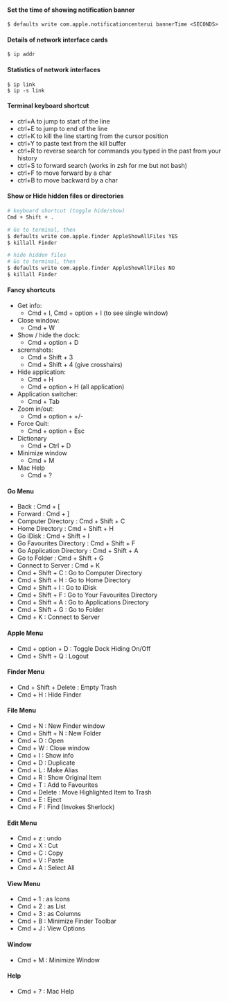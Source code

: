 
#### Set the time of showing notification banner
`$ defaults write com.apple.notificationcenterui bannerTime <SECONDS>`

#### Details of network interface cards
`$ ip addr`

#### Statistics of network interfaces
```
$ ip link
$ ip -s link
```
#### Terminal keyboard shortcut
- ctrl+A to jump to start of the line
- ctrl+E to jump to end of the line
- ctrl+K to kill the line starting from the cursor position
- ctrl+Y to paste text from the kill buffer
- ctrl+R to reverse search for commands you typed in the past from your history
- ctrl+S to forward search (works in zsh for me but not bash)
- ctrl+F to move forward by a char
- ctrl+B to move backward by a char

#### Show or Hide hidden files or directories

```sh
# keyboard shortcut (toggle hide/show)
Cmd + Shift + .

# Go to terminal, then
$ defaults write com.apple.finder AppleShowAllFiles YES
$ killall Finder

# hide hidden files
# Go to terminal, then
$ defaults write com.apple.finder AppleShowAllFiles NO
$ killall Finder
```

#### Fancy shortcuts

- Get info:
  - Cmd + I, Cmd + option + I (to see single window)
- Close window:
  - Cmd + W
- Show / hide the dock:
  - Cmd + option + D
- scrernshots:
  - Cmd + Shift + 3
  - Cmd + Shift + 4 (give crosshairs)
- Hide application:
  - Cmd + H
  - Cmd + option + H (all application)
- Application switcher:
  - Cmd + Tab
- Zoom in/out:
  - Cmd + option + +/-
- Force Quit:
  - Cmd + option + Esc
- Dictionary
  - Cmd + Ctrl + D
- Minimize window
  - Cmd + M
- Mac Help
  - Cmd + ?

#### Go Menu

- Back                     : Cmd + [
- Forward                  : Cmd + ]
- Computer Directory       : Cmd + Shift + C
- Home Directory           : Cmd + Shift + H
- Go iDisk                 : Cmd + Shift + I
- Go Favourites Directory  : Cmd + Shift + F
- Go Application Directory : Cmd + Shift + A
- Go to Folder             : Cmd + Shift + G
- Connect to Server        : Cmd  + K
- Cmd + Shift + C          : Go to Computer Directory
- Cmd + Shift + H          : Go to Home Directory
- Cmd + Shift + I          : Go to iDisk
- Cmd + Shift + F          : Go to Your Favourites Directory
- Cmd + Shift + A          : Go to Applications Directory
- Cmd + Shift + G          : Go to Folder
- Cmd + K                  : Connect to Server

#### Apple Menu

- Cmd + option + D           : Toggle Dock Hiding On/Off
- Cmd + Shift + Q            : Logout

#### Finder Menu

- Cnd + Shift + Delete       : Empty Trash
- Cmd + H                    : Hide Finder

#### File Menu

- Cmd + N                    : New Finder window
- Cmd + Shift + N            : New Folder
- Cmd + O                    : Open
- Cmd + W                    : Close window
- Cmd + I                    : Show info
- Cmd + D                    : Duplicate
- Cmd + L                    : Make Alias
- Cmd + R                    : Show Original Item
- Cmd + T                    : Add to Favourites
- Cmd + Delete               : Move Highlighted Item to Trash
- Cmd + E                    : Eject
- Cmd + F                    : Find (Invokes Sherlock)

#### Edit Menu

- Cmd + z                    : undo
- Cmd + X                    : Cut
- Cmd + C                    : Copy
- Cmd + V                    : Paste
- Cmd + A                    : Select All

#### View Menu

- Cmd + 1                    : as Icons  
- Cmd + 2                    : as List
- Cmd + 3                    : as Columns
- Cmd + B                    : Minimize Finder Toolbar
- Cmd + J                    : View Options

#### Window

- Cmd + M                    : Minimize Window

#### Help

- Cmd + ?                    : Mac Help

